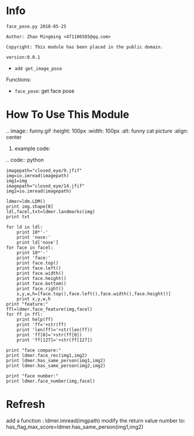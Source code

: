 Info
====
`face_pose.py 2018-05-25`

`Author: Zhao Mingming <471106585@qq.com>`

`Copyright: This module has been placed in the public domain.`

`version:0.0.1`
- `add get_image_pose` 



Functions:

- `face_pose`: get face pose 

How To Use This Module
======================
.. image:: funny.gif
   :height: 100px
   :width: 100px
   :alt: funny cat picture
   :align: center

1. example code:


.. code:: python

    imagepath="closed_eye/9.jfif"
    img=io.imread(imagepath)
    img1=img
    imagepath="closed_eye/14.jfif"
    img2=io.imread(imagepath)
    
    ldmer=ldm.LDM()
    print img.shape[0]
    ldl,facel,txt=ldmer.landmarks(img)
    print txt
    
    for ld in ldl:
        print 10*'-'
        print 'nose:'
        print ld['nose']
    for face in facel:
        print 10*'-'
        print 'face:'
        print face.top()
        print face.left()
        print face.width()
        print face.height()
        print face.bottom()
        print face.right()
        x,y,w,h=[face.top(),face.left(),face.width(),face.height()]
        print x,y,w,h
    print "feature:"
    ffl=ldmer.face_feature(img,facel)
    for ff in ffl:
        print help(ff)
        print 'ff='+str(ff)
        print 'len(ff)='+str(len(ff))
        print 'ff[0]='+str(ff[0])
        print 'ff[127]='+str(ff[127])

    print "face compare:"
    print ldmer.face_rec(img1,img2)
    print ldmer.has_same_person(img1,img2)
    print ldmer.has_same_person(img2,img2)

    print "face number:"
    print ldmer.face_number(img,facel)



Refresh
========

add a function : ldmer.imread(imgpath) 
modify  the return value number to: has_flag,max_score=ldmer.has_same_person(img1,img2)
